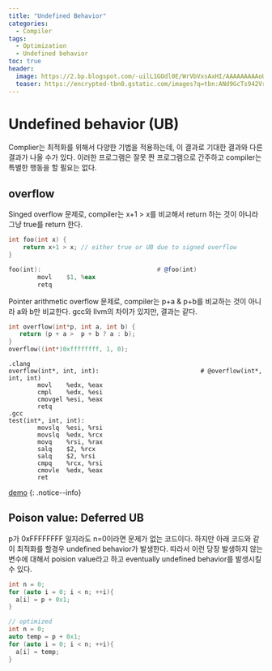 ```yaml
---
title: "Undefined Behavior"
categories:
  - Compiler
tags:
  - Optimization
  - Undefined behavior
toc: true
header:
  image: https://2.bp.blogspot.com/-uilL1GOdl0E/WrVbVxsAxHI/AAAAAAAAAoU/oDi-ww1rx8I-xlHhmFHtUiLK_FgCUVajQCLcBGAs/s1600/DragonPony.png
  teaser: https://encrypted-tbn0.gstatic.com/images?q=tbn:ANd9GcTs942VryGg2sW4OTDaVuHRbOqzK1bOBeeyEw&usqp=CAU
---
```



# Undefined behavior (UB)

Complier는 최적화를 위해서 다양한 기법을 적용하는데, 이 결과로 기대한 결과와 다른 결과가 나올 수가 있다. 이러한 프로그램은 잘못 짠 프로그램으로 간주하고 compiler는 특별한 행동을 할 필요는 없다.
## overflow
Singed overflow 문제로, compiler는 x+1 > x를 비교해서 return 하는 것이 아니라 그냥 true를 return 한다.
```cpp
int foo(int x) {
    return x+1 > x; // either true or UB due to signed overflow
}
```
```asm
foo(int):                                # @foo(int)
        movl    $1, %eax
        retq
```

Pointer arithmetic overflow 문제로, compiler는 p+a & p+b를 비교하는 것이 아니라 a와 b만 비교한다. 
gcc와 llvm의 차이가 있지만, 결과는 같다.
```cpp
int overflow(int*p, int a, int b) {
   return (p + a >  p + b ? a : b);
}
overflow((int*)0xffffffff, 1, 0);
```

```assembly
.clang
overflow(int*, int, int):                            # @overflow(int*, int, int)
        movl    %edx, %eax
        cmpl    %edx, %esi
        cmovgel %esi, %eax
        retq
.gcc
test(int*, int, int):
        movslq  %esi, %rsi
        movslq  %edx, %rcx
        movq    %rsi, %rax
        salq    $2, %rcx
        salq    $2, %rsi
        cmpq    %rcx, %rsi
        cmovle  %edx, %eax
        ret
```
[demo](https://godbolt.org/z/zh45457bv) 
{: .notice--info}

## Poison value: Deferred UB
p가 0xFFFFFFFF 일지라도 n=0이라면 문제가 없는 코드이다.
하지만 아래 코드와 같이 최적화를 할경우 undefined behavior가 발생한다. 
따라서 이런 당장 발생하지 않는 변수에 대해서 poision value라고 하고 eventually undefined behavior를 발생시킬 수 있다.

```cpp
int n = 0;
for (auto i = 0; i < n; ++i){
  a[i] = p + 0x1;
}
```
```cpp
// optimized
int n = 0;
auto temp = p + 0x1;
for (auto i = 0; i < n; ++i){
  a[i] = temp;
}
```